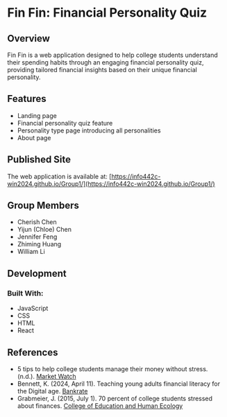 # Fin Fin: Financial Personality Quiz

## Overview
Fin Fin is a web application designed to help college students understand their spending habits through an engaging financial personality quiz, providing tailored financial insights based on their unique financial personality.

## Features
- Landing page
- Financial personality quiz feature
- Personality type page introducing all personalities
- About page

## Published Site
The web application is available at: [https://info442c-win2024.github.io/Group1/](https://info442c-win2024.github.io/Group1/)

## Group Members
- Cherish Chen
- Yijun (Chloe) Chen
- Jennifer Feng
- Zhiming Huang
- William Li

## Development
### Built With:
- JavaScript
- CSS
- HTML
- React

## References
- 5 tips to help college students manage their money without stress. (n.d.). [Market Watch](https://www.marketwatch.com/story/so-your-college-bound-kid-is-clueless-about-money-5-tips-to-prepare-them-780565b8)
- Bennett, K. (2024, April 11). Teaching young adults financial literacy for the Digital age. [Bankrate](https://www.bankrate.com/banking/checking/financial-literacy-young-adults/#digital-age)
- Grabmeier, J. (2015, July 1). 70 percent of college students stressed about finances. [College of Education and Human Ecology](https://ehe.osu.edu/news/listing/70-percent-college-students-stressed-about-finances)
